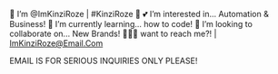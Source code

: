 🌸 I’m @ImKinziRoze | #KinziRoze 🌸
💕 I’m interested in... Automation & Business!
🧠 I’m currently learning... how to code!
💞️ I’m looking to collaborate on... New Brands!
🧚🏻‍♀️ want to reach me?! | ImKinziRoze@Email.Com
 
 EMAIL IS FOR SERIOUS INQUIRIES ONLY PLEASE!

<!---
ImKinziRoze/ImKinziRoze is a ✨ special ✨ repository because its `README.md` (this file) appears on your GitHub profile.
You can click the Preview link to take a look at your changes.
--->
